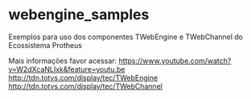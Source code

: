 # webengine_samples
Exemplos para uso dos componentes TWebEngine e TWebChannel do Ecossistema Protheus

Mais informações favor acessar:
https://www.youtube.com/watch?v=W2dXcaNLIxk&feature=youtu.be 
http://tdn.totvs.com/display/tec/TWebEngine
http://tdn.totvs.com/display/tec/TWebChannel
